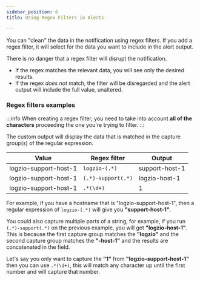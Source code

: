 ```yaml
---
sidebar_position: 6
title: Using Regex Filters in Alerts

---
```





You can "clean" the data in the notification using regex filters. If you add a regex filter, it will select for the data you want to include in the alert output.

There is no danger that a regex filter will disrupt the notification.

* If the regex matches the relevant data, you will see only the desired results.
* If the regex _does not_ match, the filter will be disregarded and the alert output will include the full value, unaltered.


### Regex filters examples


:::info
When creating a regex filter, you need to take into account **all of the characters** proceeding the one you're trying to filter.
:::

The custom output will display the data that is matched in the capture group(s) of the regular expression.


| Value | Regex filter | Output |
|---|---|---|
| logzio-support-host-1 | `logzio-(.*)` | support-host-1 |
| logzio-support-host-1 |`(.*)-support(.*)` | logzio-host-1 |
| logzio-support-host-1 | `.*(\d+)` | 1 |


For example, if you have a hostname that is "logzio-support-host-1", then a regular expression of `logzio-(.*)` will give you **"support-host-1"**.

You could also capture multiple parts of a string, for example, if you run `(.*)-support(.*)`  on the previous example, you will get **"logzio-host-1"**.  This is because the first capture group matches the **"logzio"** and the second capture group matches the **"-host-1"** and the results are concatenated in the field.

Let's say you only want to capture the **"1"** from **"logzio-support-host-1"** then you can use `.*(\d+)`, this will match any character up until the first number and will capture that number.